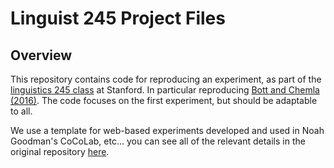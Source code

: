 # Linguist 245 Project Files

## Overview

This repository contains code for reproducing an experiment, as part of the [linguistics 245 class](https://github.com/thegricean/LINGUIST245) at Stanford.
In particular reproducing [Bott and Chemla (2016)](https://www.sciencedirect.com/science/article/pii/S0749596X16300109).
The code focuses on the first experiment, but should be adaptable to all.

We use a template for web-based experiments developed and used in Noah Goodman's CoCoLab, etc… you can see all of the relevant details in the original repository [here](https://github.com/Ciyang/experiment_template).
